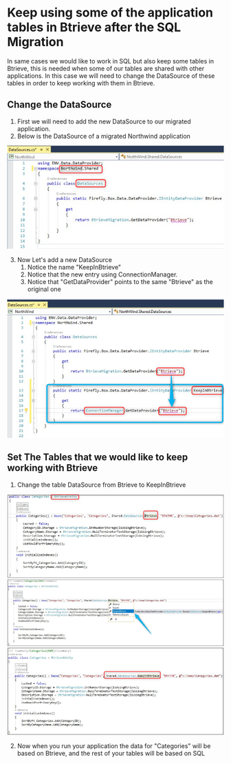 ﻿# Keep using some of the application tables in Btrieve after the SQL Migration
In same cases we would like to work in SQL but also keep some tables in Btrieve, this is needed when some of our tables are shared with other applications.
In this case we will need to change the DataSource of these tables in order to keep working with them in Btrieve.

## Change the DataSource

1. First we will need to add the new DataSource to our migrated application.
2. Below is the DataSource of a migrated Northwind application

![](2019-01-03_16h27_39.png)

3. Now Let's add a new DataSource
   1. Notice the name "KeepInBtrieve"
   2. Notice that the new entry using ConnectionManager.
   3. Notice that "GetDataProvider" points to the same "Btrieve" as the original one

![](2019-01-03_16h33_29.png)

## Set The Tables that we would like to keep working with Btrieve

1. Change the table DataSource from Btrieve to KeepInBtrieve

![](2019-01-03_16h47_07.png)
![](2019-01-03_16h48_25.png)
![](2019-01-03_16h49_12.png)

2. Now when you run your application the data for "Categories" will be based on Btrieve, and the rest of your tables will be based on SQL

